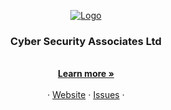 <!-- PROJECT LOGO -->
<p align="center">
  <a href="https://github.com/calcom/cal.com">
   <img src="https://globalbusinesstechawards.com/wp-content/uploads/2022/03/CSA-Logo-02-768x225.jpg" alt="Logo">
  </a>

  <h3 align="center">Cyber Security Associates Ltd</h3>

  <p align="center">
    <!-- The maker of the open-source Calendly alternative. -->
    <br />
    <a href="https://csa.limited/"><strong>Learn more »</strong></a>
    <br />
    <br />
    ·
    <a href="https://csa.limited/">Website</a>
    ·
    <a href="#">Issues</a>
    ·
    <!-- <a href="https://cal.com/roadmap">Roadmap</a> -->
  </p>
</p>